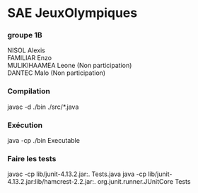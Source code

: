 # SAE JeuxOlympiques

### groupe 1B

NISOL Alexis  
FAMILIAR Enzo  
MULIKIHAAMEA Leone (Non participation)  
DANTEC Malo (Non participation)


### Compilation
javac -d ./bin ./src/*.java

### Exécution
java -cp ./bin Executable

### Faire les tests
javac -cp lib/junit-4.13.2.jar:. Tests.java
java -cp lib/junit-4.13.2.jar:lib/hamcrest-2.2.jar:. org.junit.runner.JUnitCore Tests
